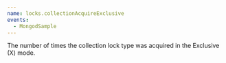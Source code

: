 ```yaml
---
name: locks.collectionAcquireExclusive
events:
  - MongodSample
---
```


The number of times the collection lock type was acquired in the Exclusive (X) mode.